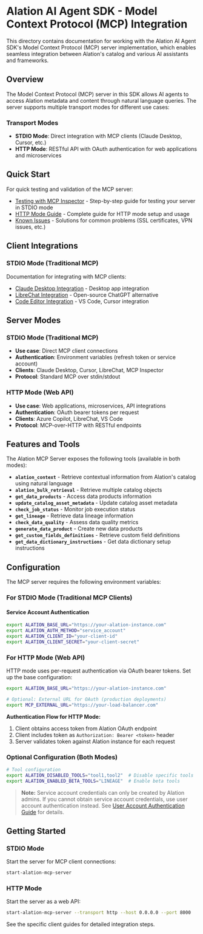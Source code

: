 # Alation AI Agent SDK - Model Context Protocol (MCP) Integration

This directory contains documentation for working with the Alation AI Agent SDK's Model Context Protocol (MCP) server implementation, which enables seamless integration between Alation's catalog and various AI assistants and frameworks.

## Overview

The Model Context Protocol (MCP) server in this SDK allows AI agents to access Alation metadata and content through natural language queries. The server supports multiple transport modes for different use cases:

### Transport Modes

- **STDIO Mode**: Direct integration with MCP clients (Claude Desktop, Cursor, etc.)
- **HTTP Mode**: RESTful API with OAuth authentication for web applications and microservices

## Quick Start

For quick testing and validation of the MCP server:
- [Testing with MCP Inspector](./testing_with_mcp_inspector.md) - Step-by-step guide for testing your server in STDIO mode
- [HTTP Mode Guide](./http_mode.md) - Complete guide for HTTP mode setup and usage
- [Known Issues](./known_issues.md) - Solutions for common problems (SSL certificates, VPN issues, etc.)

## Client Integrations

### STDIO Mode (Traditional MCP)
Documentation for integrating with MCP clients:
- [Claude Desktop Integration](./claude_desktop.md) - Desktop app integration
- [LibreChat Integration](./librechat.md) - Open-source ChatGPT alternative  
- [Code Editor Integration](./code_editors.md) - VS Code, Cursor integration

## Server Modes

### STDIO Mode (Traditional MCP)
- **Use case**: Direct MCP client connections
- **Authentication**: Environment variables (refresh token or service account)
- **Clients**: Claude Desktop, Cursor, LibreChat, MCP Inspector
- **Protocol**: Standard MCP over stdin/stdout

### HTTP Mode (Web API)
- **Use case**: Web applications, microservices, API integrations
- **Authentication**: OAuth bearer tokens per request
- **Clients**: Azure Copilot, LibreChat, VS Code
- **Protocol**: MCP-over-HTTP with RESTful endpoints

## Features and Tools

The Alation MCP Server exposes the following tools (available in both modes):

- **`alation_context`** - Retrieve contextual information from Alation's catalog using natural language
- **`alation_bulk_retrieval`** - Retrieve multiple catalog objects
- **`get_data_products`** - Access data products information
- **`update_catalog_asset_metadata`** - Update catalog asset metadata
- **`check_job_status`** - Monitor job execution status
- **`get_lineage`** - Retrieve data lineage information
- **`check_data_quality`** - Assess data quality metrics
- **`generate_data_product`** - Create new data products
- **`get_custom_fields_definitions`** - Retrieve custom field definitions
- **`get_data_dictionary_instructions`** - Get data dictionary setup instructions

## Configuration

The MCP server requires the following environment variables:

### For STDIO Mode (Traditional MCP Clients)

#### Service Account Authentication
```bash
export ALATION_BASE_URL="https://your-alation-instance.com"
export ALATION_AUTH_METHOD="service_account"
export ALATION_CLIENT_ID="your-client-id"
export ALATION_CLIENT_SECRET="your-client-secret"
```

### For HTTP Mode (Web API)

HTTP mode uses per-request authentication via OAuth bearer tokens. Set up the base configuration:

```bash
export ALATION_BASE_URL="https://your-alation-instance.com"

# Optional: External URL for OAuth (production deployments)
export MCP_EXTERNAL_URL="https://your-load-balancer.com"
```

**Authentication Flow for HTTP Mode:**
1. Client obtains access token from Alation OAuth endpoint
2. Client includes token as `Authorization: Bearer <token>` header
3. Server validates token against Alation instance for each request

### Optional Configuration (Both Modes)

```bash
# Tool configuration
export ALATION_DISABLED_TOOLS="tool1,tool2"  # Disable specific tools
export ALATION_ENABLED_BETA_TOOLS="LINEAGE"  # Enable beta tools
```

> **Note:** Service account credentials can only be created by Alation admins. If you cannot obtain service account credentials, use user account authentication instead. See [User Account Authentication Guide](../authentication.md#user-account-authentication) for details.

## Getting Started

### STDIO Mode
Start the server for MCP client connections:
```bash
start-alation-mcp-server
```

### HTTP Mode  
Start the server as a web API:
```bash
start-alation-mcp-server --transport http --host 0.0.0.0 --port 8000
```

See the specific client guides for detailed integration steps.
